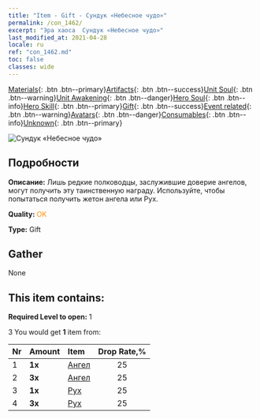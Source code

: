 ```yaml
---
title: "Item - Gift - Сундук «Небесное чудо»"
permalink: /con_1462/
excerpt: "Эра хаоса  Сундук «Небесное чудо»"
last_modified_at: 2021-04-28
locale: ru
ref: "con_1462.md"
toc: false
classes: wide
---
```

 [Materials](/ItemsRU/){: .btn .btn--primary}[Artifacts](/ItemsRU/Artifacts/){: .btn .btn--success}[Unit Soul](/ItemsRU/UnitSoul/){: .btn .btn--warning}[Unit Awakening](/ItemsRU/UnitAwakening/){: .btn .btn--danger}[Hero Soul](/ItemsRU/HeroSoul/){: .btn .btn--info}[Hero Skill](/ItemsRU/HeroSkill/){: .btn .btn--primary}[Gift](/ItemsRU/Gift/){: .btn .btn--success}[Event related](/ItemsRU/Events/){: .btn .btn--warning}[Avatars](/ItemsRU/Avatars/){: .btn .btn--danger}[Consumables](/ItemsRU/Consumables/){: .btn .btn--info}[Unknown](/ItemsRU/Unknown/){: .btn .btn--primary}

 ![Сундук «Небесное чудо»](/images/t/i_907076.png)

## Подробности
 **Описание:** Лишь редкие полководцы, заслужившие доверие ангелов, могут получить эту таинственную награду. Используйте, чтобы попытаться получить жетон ангела или Рух.

 **Quality:** <span style="color: #FF8C00">OK</span>

 **Type:** Gift

## Gather

  None

## This item contains:

 **Required Level to open:** 1

 3 You would get **1** item  from:

  | Nr | Amount |     Item    | Drop Rate,% |
  |:---|:-------|:------------|:---------:|
  | 1 |  **1x** | [Ангел](/ItemsRU/unt_196/) | 25 | 
  | 2 |  **3x** | [Ангел](/ItemsRU/unt_196/) | 25 | 
  | 3 |  **1x** | [Рух](/ItemsRU/unt_221/) | 25 | 
  | 4 |  **3x** | [Рух](/ItemsRU/unt_221/) | 25 | 
